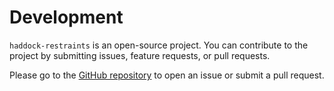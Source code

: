 # Development

`haddock-restraints` is an open-source project. You can contribute to the project by submitting issues, feature requests, or pull requests.

Please go to the [GitHub repository](https://github.com/haddocking/haddock-restraints) to open an issue or submit a pull request.
